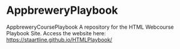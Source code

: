# AppbreweryPlaybook
AppbreweryCoursePlaybook
A repository for the HTML Webcourse Playbook Site. 
Access the website here: https://staartline.github.io/HTMLPlaybook/
